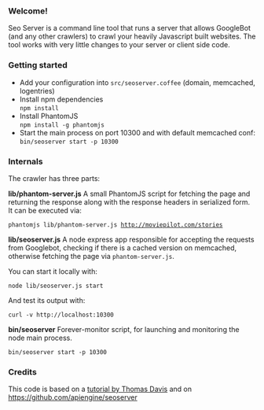 ### Welcome!
Seo Server is a command line tool that runs a server that allows GoogleBot (and any other crawlers) to crawl your heavily Javascript built websites. The tool works with very little changes to your server or client side code.


### Getting started
* Add your configuration into `src/seoserver.coffee` (domain, memcached, logentries)
* Install npm dependencies <br/>
<code>npm install</code>
* Install PhantomJS <br/>
<code>npm install -g phantomjs</code>
* Start the main process on port 10300 and with default memcached conf:<br/>
<code>bin/seoserver start -p 10300</code>


### Internals
The crawler has three parts:

**lib/phantom-server.js** A small PhantomJS script for fetching the page and returning the response along with the response headers in serialized form. It can be executed via:

<code>phantomjs lib/phantom-server.js http://moviepilot.com/stories</code>

**lib/seoserver.js** A node express app responsible for accepting the requests from Googlebot, checking if there is a cached version on memcached, otherwise fetching the page via `phantom-server.js`. 

You can start it locally with:

<code>node lib/seoserver.js start</code>

And test its output with:

<code>curl -v http://localhost:10300</code>

**bin/seoserver** Forever-monitor script, for launching and monitoring the node main process.

<code>bin/seoserver start -p 10300</code>

### Credits

This code is based on a [tutorial by Thomas Davis](http://backbonetutorials.com/seo-for-single-page-apps/) and on https://github.com/apiengine/seoserver


